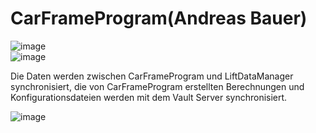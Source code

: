 # CarFrameProgram(Andreas Bauer)

![image](HelpImages/image134.png)  
![image](HelpImages/image135.png)  

Die Daten werden zwischen CarFrameProgram und LiftDataManager synchronisiert, die von CarFrameProgram erstellten Berechnungen und Konfigurationsdateien werden mit dem Vault Server synchronisiert.

![image](HelpImages/image136.png)  
